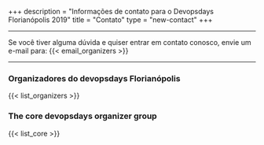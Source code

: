 +++
description = "Informações de contato para o Devopsdays Florianópolis 2019"
title = "Contato"
type = "new-contact"
+++
<div class = "row">
  <div class = "col">
    <hr />
    Se você tiver alguma dúvida e quiser entrar em contato conosco, envie um e-mail para: {{< email_organizers >}}
    <hr />
  </div>
</div>

### Organizadores do devopsdays Florianópolis

<p></p>

{{< list_organizers >}}

### The core devopsdays organizer group

{{< list_core >}}